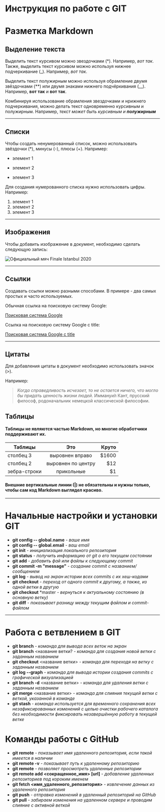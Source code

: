 # **Инструкция по работе с GIT**

# Разметка Markdown
## **Выделение текста**

Выделить текст курсивом можно звездочками (*). Например, *вот так*.
Также, выделить текст курсивом можно используя нижнее подчеркивание (_). Например, _вот так_.

Выделить текст полужирным можно используя обрамление двумя звёздочками (**) или двумя знаками нижнего подчёркивания (__). Например, **вот так** и __вот так__.

Комбинируя использование обрамления звездочками и нрижнего подчеркивания, можно делать текст одновременно курсивным и полужирным. Например, _текст может быть курсивным и **полужирным**_

---
## **Списки**

Чтобы создать ненумерованный список, можно использовать звёздочки (*), минусы (-), плюсы (+).
Например:
* элемент 1
- элемент 2
+ элемент 3

Для создания нумерованного списка нужно использовать цифры.
Например:
1. элемент 1
2. элемент 2
3. элемент 3

---
## **Изображения**
Чтобы добавить изображение в документ, необходимо сделать следующую запись:

![Официальный мяч Finale Istanbul 2020](ball.jpeg)

---
## **Ссылки**

Создавать ссылки можно разными способами. В примере - два самых простых и часто используемых.

Обычная ссылка на поисковую систему Google:

[Поисковая система Google](https://www.google.com)

Cсылка на поисковую систему Google c title:

[Поисковая система Google с title](https://www.google.com "Сайт Google")

---
## **Цитаты**

Для добавления цитаты в документ необходимо использовать значок (>).

Например:
>*Когда справедливость исчезает, то не остается ничего, что могло бы придать ценность жизни людей.* 
Иммануи́л Кант, прусский философ,  родоначальник немецкой классической философии.

## **Таблицы**
#### Таблицы не являются частью Markdown, но многие обработчики поддерживают их.

| Таблицы       | Это                | Круто |
| ------------- |:------------------:| -----:|
| столбец 3     | выровнен вправо    | $1600 |
| столбец 2     | выровнен по центру |   $12 |
| зебра-строки  | прикольные         |    $1 |

#### Внешние вертикальные линии (|) не обязательны и нужны только, чтобы сам код Markdown выглядел красиво.

---
# Начальные настройки и установки GIT

- __git config -- global.name__ *- вашe имя*
- __git config -- global.email__ *- ваш email*
- __git init__ *- инициализация локального репозитория*
- __git status__ *- получить информацию от git о его текущем состоянии*
- __git add__ *- добавить фай или файлы к следующему commit*
- __git commit -m "message"__ *- создание commit с названием/сообщением*
- __git log__ *- вывод на экран истории всех commits с их хеш-кодами*
- __git checkout__ *- переход от одного commit к другому, а также, из одной ветки в другую*
- __git checkout__ *master *- вернуться к актуальному состоянию (в основную ветку)*
- __git diff__ *- показывает разницу между текущим файлом и commit-файлом*
---

# Работа с ветвлением в GIT

- __git branch__ *- команда для вывода всех веток на экран*
- __git branch__ <название ветки? *- команда для создания новой ветки с заданным названием*
- __git checkout__ <название ветки> *- команда для переходя на ветку с заданным названием*
- __git log --graph__ *- команда для вывода истории создания commits с графической визуализацией*
- __git branch -d__ <название ветки> *- команда для удаления ветки с заданным названием*
- __git merge__ <название ветки> *- команда для слияния текущей ветки с веткой, указанной в команде*
- __git stash__ *- команда используется для временного сохранения всех незафиксированных изменений с целью очистки рабочего каталога без необходимости фиксировать незавершённую работу в  текущей ветке*

# Команды работы с GitHub
* __git remote__ *- показывает имя удаленного репозитория, если такой имеется в наличии*
* __git remote -v__ *- показывает путь к удаленному репозиторию*
* __git remote__ *- позволяет просмотреть удаленные репозитории*
* __git remote add <сокращенное_имя>  [url]__ *- добавление удаленных репозиториев под короким именем*
* __git fetch <имя_удаленного_репозитория>__ *- извлечение данных из удаленного репозитория*
* __git push__ *- отправка изменений в удаленный репозиторий на GitHub*
* __git pull__ *- забираем изменения на удаленном сервере и проводим слияние с активной веткой*
